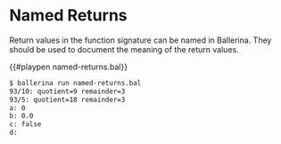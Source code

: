 # Named Returns

Return values in the function signature can be named in Ballerina. They should be used to document the meaning of the return values.

{{#playpen named-returns.bal}}

```bash
$ ballerina run named-returns.bal
93/10: quotient=9 remainder=3
93/5: quotient=18 remainder=3
a: 0
b: 0.0
c: false
d:
```
